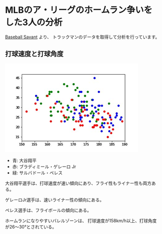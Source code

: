 # MLBのア・リーグのホームラン争いをした3人の分析

[Baseball Savant](https://baseballsavant.mlb.com/) より、
トラックマンのデータを取得して分析を行っています。

## 打球速度と打球角度

![homerun.jpg](homerun.jpg)

- 青: 大谷翔平
- 赤: ブラディミール・ゲレーロ Jr
- 緑: サルバドール・ペレス

大谷翔平選手は、打球速度が速い傾向にあり、フライ性もライナー性も両方ある。

ゲレーロJr選手は、速いライナー性の傾向にある。

ペレス選手は、フライボールの傾向にある。

ホームランになりやすいバレルゾーンは、
打球速度が158km/h以上、打球角度が26～30°とされている。
